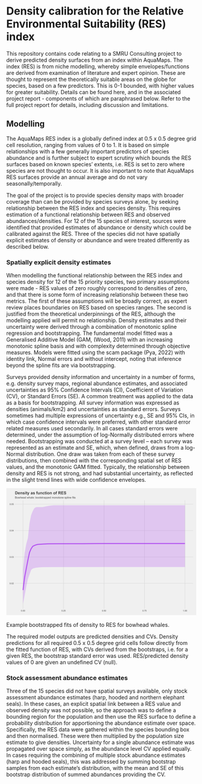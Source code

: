 # Density calibration for the Relative Environmental Suitability (RES) index

This repository contains code relating to a SMRU Consulting project to derive predicted density surfaces from an index within AquaMaps. The index (RES) is from niche modelling, whereby simple envelopes/functions are derived from examination of literature and expert opinion. These are thought to represent the theoretically suitable areas on the globe for species, based on a few predictors. This is 0-1 bounded, with higher values for greater suitability. Details can be found here, and in the associated project report - components of which are paraphrased below. Refer to the full project report for details, including discussion and limitations.

## Modelling 

The AquaMaps RES index is a globally defined index at 0.5 x 0.5 degree grid cell resolution, ranging from values of 0 to 1. It is based on simple relationships with a few generally important predictors of species abundance and is further subject to expert scrutiny which bounds the RES surfaces based on known species’ extents, i.e. RES is set to zero where species are not thought to occur. It is also important to note that AquaMaps RES surfaces provide an annual average and do not vary seasonally/temporally.

The goal of the project is to provide species density maps with broader coverage than can be provided by species surveys alone, by seeking relationship between the RES index and species density. This requires estimation of a functional relationship between RES and observed abundances/densities. For 12 of the 15 species of interest, sources were identified that provided estimates of abundance or density which could be calibrated against the RES. Three of the species did not have spatially explicit estimates of density or abundance and were treated differently as described below.

### Spatially explicit density estimates

When modelling the functional relationship between the RES index and species density for 12 of the 15 priority species, two primary assumptions were made - RES values of zero roughly correspond to densities of zero, and that there is some form of increasing relationship between these two metrics. The first of these assumptions will be broadly correct, as expert review places boundaries on RES based on species ranges. The second is justified from the theoretical underpinnings of the RES, although the modelling applied will permit no relationship. 
Density estimates and their uncertainty were derived through a combination of monotonic spline regression and bootstrapping. The fundamental model fitted was a Generalised Additive Model (GAM, (Wood, 2011) with an increasing monotonic spline basis and with complexity determined through objective measures. Models were fitted using the scam package (Pya, 2022) with identity link, Normal errors and without intercept, noting that inference beyond the spline fits are via bootstrapping. 

Surveys provided density information and uncertainty in a number of forms, e.g. density survey maps, regional abundance estimates, and associated uncertainties as 95% Confidence Intervals (CI), Coefficient of Variation (CV), or Standard Errors (SE). A common treatment was applied to the data as a basis for bootstrapping. All survey information was expressed as densities (animals/km2) and uncertainties as standard errors. Surveys sometimes had multiple expressions of uncertainty e.g., SE and 95% CIs, in which case confidence intervals were preferred, with other standard error related measures used secondarily. In all cases standard errors were determined, under the assumption of log-Normally distributed errors where needed.
Bootstrapping was conducted at a survey level – each survey was represented as an estimate and SE, which, when defined, draws from a log-Normal distribution. One draw was taken from each of these survey distributions, then combined with the corresponding spatial set of RES values, and the monotonic GAM fitted. Typically, the relationship between density and RES is not strong, and had substantial uncertainty, as reflected in the slight trend lines with wide confidence envelopes. 


![](docs/images/bowhead_bootplot.png) 

Example bootstrapped fits of density to RES for bowhead whales.

The required model outputs are predicted densities and CVs. Density predictions for all required 0.5 x 0.5 degree grid cells follow directly from the fitted function of RES, with CVs derived from the bootstraps, i.e. for a given RES, the bootstrap standard error was used. RES/predicted density values of 0 are given an undefined CV (null).

### Stock assessment abundance estimates

Three of the 15 species did not have spatial surveys available, only stock assessment abundance estimates (harp, hooded and northern elephant seals). In these cases, an explicit spatial link between a RES value and observed density was not possible, so the approach was to define a bounding region for the population and then use the RES surface to define a probability distribution for apportioning the abundance estimate over space. Specifically, the RES data were gathered within the species bounding box and then normalised. These were then multiplied by the population size estimate to give densities. Uncertainty for a single abundance estimate was propagated over space simply, as the abundance level CV applied equally. In cases requiring the combining of multiple stock abundance estimates (harp and hooded seals), this was addressed by summing bootstrap samples from each estimate’s distribution, with the mean and SE of this bootstrap distribution of summed abundances providing the CV.
